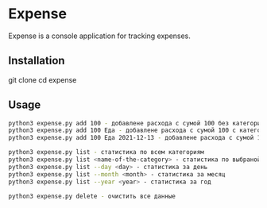 # Expense

Expense is a console application for tracking expenses.


## Installation

git clone
cd expense

## Usage

```bash
python3 expense.py add 100 - добавлене расхода с сумой 100 без категории и на сегодня
python3 expense.py add 100 Еда - добавлене расхода с сумой 100 с категорией Еда на сегодня
python3 expense.py add 100 Еда 2021-12-13 - добавлене расхода с сумой 100 с категорией Еда на 13 декабря 2021

python3 expense.py list - статистика по всем категориям
python3 expense.py list <name-of-the-category> - статистика по выбраной категории
python3 expense.py list --day <day> - статистика за день
python3 expense.py list --month <month> - статистика за месяц
python3 expense.py list --year <year> - статистика за год

python3 expense.py delete - очистить все данные
```
